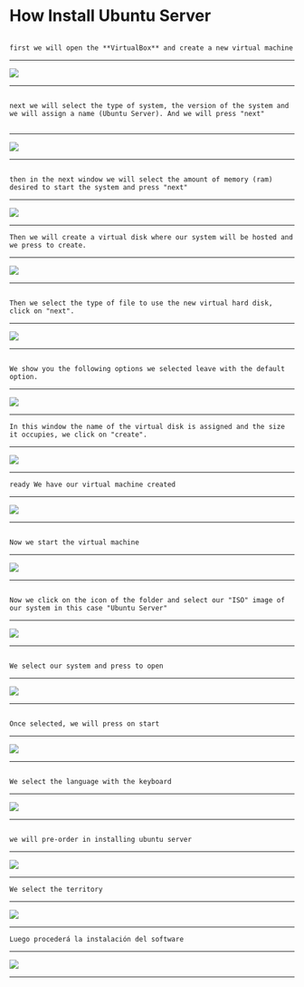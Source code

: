 How Install Ubuntu Server
===================

```

first we will open the **VirtualBox** and create a new virtual machine 

```


-------------

<img src="https://github.com/mt-imperial/UbuntuServer/blob/master/Imagenes/0.jpg">

-------------


```

next we will select the type of system, the version of the system and we will assign a name (Ubuntu Server). And we will press "next"


```
-------------

<img src="https://github.com/mt-imperial/UbuntuServer/blob/master/Imagenes/1.png">

-------------

```

then in the next window we will select the amount of memory (ram) desired to start the system and press "next"

```

-------------

<img src="https://github.com/mt-imperial/UbuntuServer/blob/master/Imagenes/2.png">

-------------

```
Then we will create a virtual disk where our system will be hosted and we press to create.

```

-------------

<img src="https://github.com/mt-imperial/UbuntuServer/blob/master/Imagenes/3.png">

-------------

```

Then we select the type of file to use the new virtual hard disk, click on "next".

```

-------------

<img src="https://github.com/mt-imperial/UbuntuServer/blob/master/Imagenes/4.png">

-------------

```

We show you the following options we selected leave with the default option.

```

-------------

<img src="https://github.com/mt-imperial/UbuntuServer/blob/master/Imagenes/5.png">

-------------

```
In this window the name of the virtual disk is assigned and the size it occupies, we click on "create".

``` 

-------------

<img src="https://github.com/mt-imperial/UbuntuServer/blob/master/Imagenes/6.png">

-------------

```
ready We have our virtual machine created

``` 

-------------

<img src="https://github.com/mt-imperial/UbuntuServer/blob/master/Imagenes/7.png">

-------------

```

Now we start the virtual machine

``` 

-------------

<img src="https://github.com/mt-imperial/UbuntuServer/blob/master/Imagenes/8.png">

-------------

```

Now we click on the icon of the folder and select our "ISO" image of our system in this case "Ubuntu Server"

``` 

-------------

<img src="https://github.com/mt-imperial/UbuntuServer/blob/master/Imagenes/9.png">

-------------

```

We select our system and press to open

``` 

-------------

<img src="https://github.com/mt-imperial/UbuntuServer/blob/master/Imagenes/10.png">

-------------

```

Once selected, we will press on start

``` 

-------------

<img src="https://github.com/mt-imperial/UbuntuServer/blob/master/Imagenes/11.png">

-------------

```

We select the language with the keyboard

``` 

-------------

<img src="https://github.com/mt-imperial/UbuntuServer/blob/master/Imagenes/12.png">

-------------

```

we will pre-order in installing ubuntu server

``` 

-------------

<img src="https://github.com/mt-imperial/UbuntuServer/blob/master/Imagenes/13.png">

-------------

```
We select the territory

``` 

-------------

<img src="https://github.com/mt-imperial/UbuntuServer/blob/master/Imagenes/14.png">

-------------

```
Luego procederá la instalación del software

``` 

-------------

<img src="https://github.com/mt-imperial/UbuntuServer/blob/master/Imagenes/15.png">

-------------
